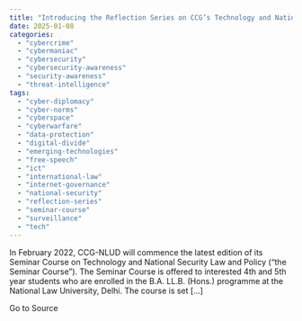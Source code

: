```yaml
---
title: "Introducing the Reflection Series on CCG’s Technology and National Security Law and Policy Seminar Course"
date: 2025-01-08
categories: 
  - "cybercrime"
  - "cybermaniac"
  - "cybersecurity"
  - "cybersecurity-awareness"
  - "security-awareness"
  - "threat-intelligence"
tags: 
  - "cyber-diplomacy"
  - "cyber-norms"
  - "cyberspace"
  - "cyberwarfare"
  - "data-protection"
  - "digital-divide"
  - "emerging-technologies"
  - "free-speech"
  - "ict"
  - "international-law"
  - "internet-governance"
  - "national-security"
  - "reflection-series"
  - "seminar-course"
  - "surveillance"
  - "tech"
---
```


In February 2022, CCG-NLUD will commence the latest edition of its Seminar Course on Technology and National Security Law and Policy (“the Seminar Course”). The Seminar Course is offered to interested 4th and 5th year students who are enrolled in the B.A. LL.B. (Hons.) programme at the National Law University, Delhi. The course is set \[…\]

Go to Source
